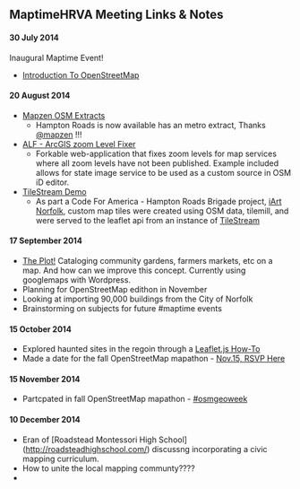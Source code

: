 ## MaptimeHRVA Meeting Links & Notes

#### 30 July 2014
Inaugural Maptime Event!
* [Introduction To OpenStreetMap](http://jonahadkins.github.io/intro-osm2/)

#### 20 August 2014
* [Mapzen OSM Extracts](https://mapzen.com/metro-extracts)
  * Hampton Roads is now available has an metro extract, Thanks [@mapzen](https://github.com/mapzen) !!!
* [ALF - ArcGIS zoom Level Fixer](http://arcgis-level-fixer.elasticbeanstalk.com/)
  * Forkable web-application that fixes zoom levels for map services where all zoom levels have not been published. Example included allows for state image service to be used as a custom source in OSM iD editor.
* [TileStream Demo](http://norfolkart-tiles.herokuapp.com/#!/map/iArt)
  * As part a Code For America - Hampton Roads Brigade project, [iArt Norfolk](http://iartnorfolk.com/#/map), custom map tiles were created using OSM data, tilemill, and were served to the leaflet api from an instance of [TileStream](https://github.com/mapbox/tilestream)

#### 17 September 2014
* [The Plot!](http://theplot.us) Cataloging community gardens, farmers markets, etc on a map. And how can we improve this concept. Currently using googlemaps with Wordpress.
* Planning for OpenStreetMap edithon in November
 * Looking at importing 90,000 buildings from the City of Norfolk
* Brainstorming on subjects for future #maptime events  

#### 15 October 2014  
* Explored haunted sites in the regoin through a [Leaflet.js How-To](http://maptime.io/hrva/ghosts/hauntedHRVA.html)
* Made a date for the fall OpenStreetMap mapathon - [Nov.15, RSVP Here](http://www.meetup.com/Code4HR/events/213694792/) 

#### 15 November 2014  
* Partcpated in fall OpenStreetMap mapathon - [#osmgeoweek](http://www.meetup.com/Code4HR/events/213694792/)  

#### 10 December 2014  
* Eran of [Roadstead Montessori High School] (http://roadsteadhighschool.com/) discussng incorporating a civic mapping curriculum.
* How to unite the local mapping communty????  
* 
